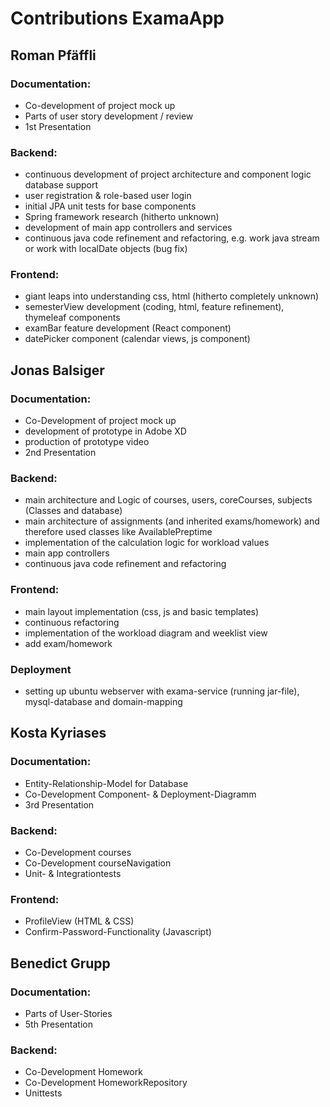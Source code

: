 # Contributions ExamaApp

## Roman Pfäffli
### Documentation:
- Co-development of project mock up
- Parts of user story development / review
- 1st Presentation

### Backend:
- continuous development of project architecture and component logic database support
- user registration & role-based user login
- initial JPA unit tests for base components
- Spring framework research (hitherto unknown)
- development of main app controllers and services
- continuous java code refinement and refactoring, e.g. work java stream or work with localDate objects (bug fix)

### Frontend:
- giant leaps into understanding css, html (hitherto completely unknown) 
- semesterView development (coding, html, feature refinement), thymeleaf components
- examBar feature development (React component)
- datePicker component (calendar views, js component)


## Jonas Balsiger
### Documentation:
- Co-Development of project mock up
- development of prototype in Adobe XD
- production of prototype video
- 2nd Presentation

### Backend:
- main architecture and Logic of courses, users, coreCourses, subjects (Classes and database)
- main architecture of assignments (and inherited exams/homework) and therefore used classes like AvailablePreptime
- implementation of the calculation logic for workload values
- main app controllers
- continuous java code refinement and refactoring

### Frontend:
- main layout implementation (css, js and basic templates)
- continuous refactoring
- implementation of the workload diagram and weeklist view
- add exam/homework

### Deployment
- setting up ubuntu webserver with exama-service (running jar-file), mysql-database and domain-mapping


## Kosta Kyriases
### Documentation:
- Entity-Relationship-Model for Database
- Co-Development Component- & Deployment-Diagramm
- 3rd Presentation

### Backend:
- Co-Development courses
- Co-Development courseNavigation 
- Unit- & Integrationtests

### Frontend:
- ProfileView (HTML & CSS)
- Confirm-Password-Functionality (Javascript)

## Benedict Grupp
### Documentation:
- Parts of User-Stories
- 5th Presentation

### Backend:
- Co-Development Homework
- Co-Development HomeworkRepository 
- Unittests



